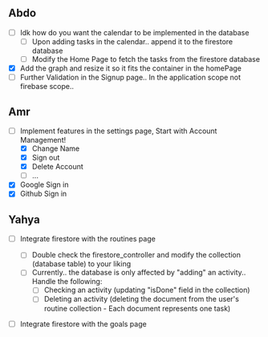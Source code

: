 ## Abdo
- [ ] Idk how do you want the calendar to be implemented in the database
    - [ ] Upon adding tasks in the calendar.. append it to the firestore database
    - [ ] Modify the Home Page to fetch the tasks from the firestore database
- [x] Add the graph and resize it so it fits the container in the homePage
- [ ] Further Validation in the Signup page.. In the application scope not firebase scope..

## Amr
- [ ] Implement features in the settings page, Start with Account Management!
    - [x] Change Name
    - [x] Sign out
    - [x] Delete Account
    - [ ] ...
- [x] Google Sign in
- [x] Github Sign in

## Yahya
- [ ] Integrate firestore with the routines page
    - [ ] Double check the firestore_controller and modify the collection (database table) to your liking
    - [ ] Currently.. the database is only affected by "adding" an activity.. Handle the following:
        - [ ] Checking an activity (updating "isDone" field in the collection)
        - [ ] Deleting an activity (deleting the document from the user's routine collection - Each document represents one task)
- [ ] Integrate firestore with the goals page


